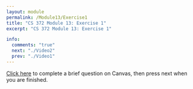 ```yaml
---
layout: module
permalink: /Module13/Exercise1
title: "CS 372 Module 13: Exercise 1"
excerpt: "CS 372 Module 13: Exercise 1"

info:
  comments: "true"
  next: "./Video2"
  prev: "./Video1"
---
```


<a href = "https://ursinus.instructure.com/courses/15546/quizzes/21990">Click here</a> to complete a brief question on Canvas, then press next when you are finished.